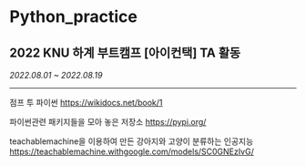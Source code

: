 # Python_practice
## 2022 KNU 하계 부트캠프 [아이컨택] TA 활동
*2022.08.01 ~ 2022.08.19*

-----


점프 투 파이썬 https://wikidocs.net/book/1

파이썬관련 패키지들을 모아 놓은 저장소 https://pypi.org/

teachablemachine을 이용하여 만든 강아지와 고양이 분류하는 인공지능 https://teachablemachine.withgoogle.com/models/SC0GNEzIvG/
